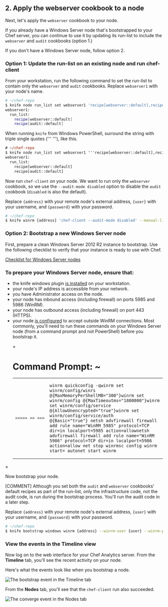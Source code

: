 ## 2. Apply the webserver cookbook to a node

Next, let's apply the `webserver` cookbook to your node.

If you already have a Windows Server node that's bootstrapped to your Chef server, you can continue to use it by updating its run-list to include the `webserver` and `audit` cookbooks (option 1.)

If you don't have a Windows Server node, follow option 2.

### Option 1: Update the run-list on an existing node and run chef-client

From your workstation, run the following command to set the run-list to contain only the `webserver` and `audit` cookbooks. Replace `webserver1` with your node's name.

```bash
# ~/chef-repo
$ knife node run_list set webserver1 'recipe[webserver::default],recipe[audit::default]'
webserver1:
  run_list:
    recipe[webserver::default]
    recipe[audit::default]
```

When running `knife` from Windows PowerShell, surround the string with triple single quotes (''' '''), like this.

```ps
# ~/chef-repo
$ knife node run_list set webserver1 '''recipe[webserver::default],recipe[audit::default]'''
webserver1:
  run_list:
    recipe[webserver::default]
    recipe[audit::default]
```

Now run `chef-client` on your node. We want to run only the `webserver` cookbook, so we use the `--audit-mode disabled` option to disable the `audit` cookbook (`disabled` is also the default).

Replace `{address}` with your remote node's external address, `{user}` with your username, and `{password}` with your password.

```bash
# ~/chef-repo
$ knife winrm {address} 'chef-client --audit-mode disabled' --manual-list --winrm-user {user} --winrm-password '{password}'
```

### Option 2: Bootstrap a new Windows Server node

First, prepare a clean Windows Server 2012 R2 instance to bootstrap. Use the following checklist to verify that your instance is ready to use with Chef.

<a class="help-button radius" href="#" data-reveal-id="knife-help-modal-windows">Checklist for Windows Server nodes</a>

<div id="knife-help-modal-windows" class="reveal-modal" data-reveal aria-labelledby="modalTitle" aria-hidden="true" role="dialog">
  <h3 id="modalTitle">To prepare your Windows Server node, ensure that:</h3>
  <ul>
    <li>the knife windows plugin <a href="/manage-a-node/windows/bootstrap-your-node#step3" target="_blank">is installed</a> on your workstation.</li>
    <li>your node's IP address is accessible from your network.</li>
    <li>you have Administrator access on the node.</li>
    <li>your node has inbound access (including firewall) on ports 5985 and 5986 (WinRM).</li>
    <li>your node has outbound access (including firewall) on port 443 (HTTPS).</li>
    <li>your node <a href="https://docs.chef.io/plugin_knife_windows.html#requirements" target="_blank">is configured</a> to accept outside WinRM connections. Most commonly, you'll need to run these commands on your Windows Server node (from a command prompt and not PowerShell) before you bootstrap it.<p></p>
    <div class="window Win32">
            <nav class="control-window">
              <div class="close">&times;</div>
              <div class="minimize"></div>
              <div class="deactivate"></div>
            </nav>
            <h1 class="titleInside">Command Prompt: ~</h1>
            <div class="container"><div class="terminal"><table><tr><td class='gutter'><pre class='line-numbers'><span class='line-number'>></span><span class='line-number'>></span><span class='line-number'>></span><span class='line-number'>></span><span class='line-number'>></span><span class='line-number'>&nbsp;</span><span class='line-number'>></span><span class='line-number'>></span><span class='line-number'>&nbsp;</span><span class='line-number'>></span><span class='line-number'>></span><span class='line-number'>></span></pre></td><td class='code'><pre><code><span class='line command'>winrm quickconfig -q</span><span class='line command'>winrm set winrm/config/winrs @{MaxMemoryPerShellMB=&quot;300&quot;}</span><span class='line command'>winrm set winrm/config @{MaxTimeoutms=&quot;1800000&quot;}</span><span class='line command'>winrm set winrm/config/service @{AllowUnencrypted=&quot;true&quot;}</span><span class='line command'>winrm set winrm/config/service/auth @{Basic=&quot;true&quot;}</span><span class='line output'>&nbsp;</span><span class='line command'>netsh advfirewall firewall add rule name=&quot;WinRM 5985&quot; protocol=TCP dir=in localport=5985 action=allow</span><span class='line command'>netsh advfirewall firewall add rule name=&quot;WinRM 5986&quot; protocol=TCP dir=in localport=5986 action=allow</span><span class='line output'>&nbsp;</span><span class='line command'>net stop winrm</span><span class='line command'>sc config winrm start= auto</span><span class='line command'>net start winrm</span></code></pre></td></tr></table></div></div>
    </li>
  </ul>
  <a class="close-reveal-modal" aria-label="Close">&#215;</a>
</div>

Now bootstrap your node.

[COMMENT] Although you set both the `audit` and `webserver` cookbooks' default recipes as part of the run-list, only the infrastructure code, not the audit code, is run during the bootstrap process. You'll run the audit code in a later step.

Replace `{address}` with your remote node's external address, `{user}` with your username, and `{password}` with your password.

```bash
# ~/chef-repo
$ knife bootstrap windows winrm {address} --winrm-user {user} --winrm-password '{password}' --node-name webserver1 --run-list 'recipe[webserver::default],recipe[audit::default]'
```

### View the events in the Timeline view

Now log on to the web interface for your Chef Analytics server. From the **Timeline** tab, you'll see the recent activity on your node.

Here's what the events look like when you bootstrap a node.

![The bootstrap event in the Timeline tab](chef-analytics/compliance-bootstrap-timeline.png)

From the **Nodes** tab, you'll see that the `chef-client` run also succeeded.

![The converge event in the Nodes tab](chef-analytics/compliance-bootstrap-nodes.png)
